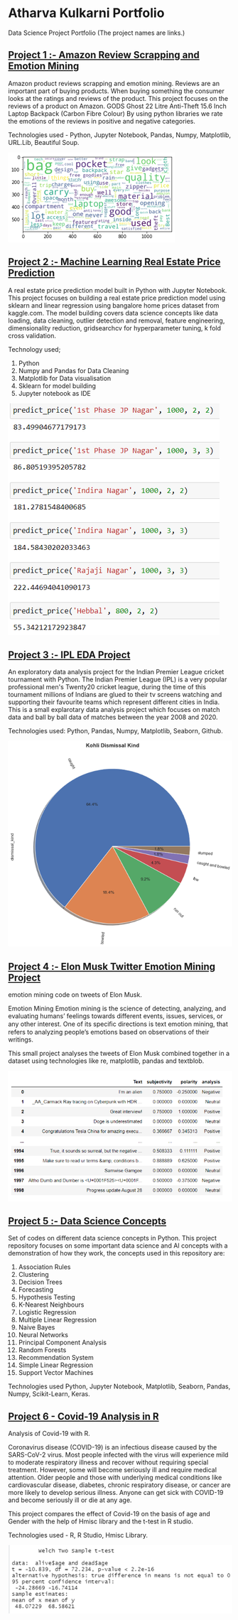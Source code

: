 # Atharva Kulkarni Portfolio
Data Science Project Portfolio
(The project names are links.)

## [Project 1 :- Amazon Review Scrapping and Emotion Mining](https://github.com/AtharvaKulkarni26/Amazon-Review-Scrapping-and-Emotion-Mining)
Amazon product reviews scrapping and emotion mining.
Reviews are an important part of buying products. When buying something the consumer looks at the ratings and reviews of the product. This project focuses on the reviews of a product on Amazon. GODS Ghost 22 Litre Anti-Theft 15.6 Inch Laptop Backpack (Carbon Fibre Colour)
By using python libraries we rate the emotions of the reviews in positive and negative categories.

Technologies used - Python, Jupyter Notebook, Pandas, Numpy, Matplotlib, URL.Lib, Beautiful Soup.

![](/images/word_cloud.png)

## [Project 2 :- Machine Learning Real Estate Price Prediction](https://github.com/AtharvaKulkarni26/Machine-Learning-Real-Estate-Price-Prediction)
A real estate price prediction model built in Python with Jupyter Notebook.
This project focuses on building a real estate price prediction model using sklearn and linear regression using bangalore home prices dataset from kaggle.com. The model building covers data science concepts like data loading, data cleaning, outlier detection and removal, feature engineering, dimensionality reduction, gridsearchcv for hyperparameter tuning, k fold cross validation. 

Technology used;
1. Python 
2. Numpy and Pandas for Data Cleaning
3. Matplotlib for Data visualisation
4. Sklearn for model building
5. Jupyter notebook as IDE

![](/images/predictions.PNG)

## [Project 3 :- IPL EDA Project](https://github.com/AtharvaKulkarni26/IPL-EDA-Project)
An exploratory data analysis project for the Indian Premier League cricket tournament with Python.
The Indian Premier League (IPL) is a very popular professional men's Twenty20 cricket league, during the time of this tournament millions of Indians are glued to their tv screens watching and supporting their favourite teams which represent different cities in India. This is a small explarotary data analysis project which focuses on match data and ball by ball data of matches between the year 2008 and 2020.

Technologies used: Python, Pandas, Numpy, Matplotlib, Seaborn, Github.

![](https://github.com/AtharvaKulkarni26/Atharva-Kulkarni-Portfolio/blob/main/images/virat_kohli_dismissal_kind.png)

## [Project 4 :- Elon Musk Twitter Emotion Mining Project](https://github.com/AtharvaKulkarni26/Elon-Musk-Twitter-Emotion-Mining-Project)
emotion mining code on tweets of Elon Musk.
 
 Emotion Mining 
Emotion mining is the science of detecting, analyzing, and evaluating humans’ feelings towards different events, issues, services, or any other interest. One of its speciﬁc directions is text emotion mining, that refers to analyzing people’s emotions based on observations of their writings.

This small project analyses the tweets of Elon Musk combined together in a dataset using technologies like re, matplotlib, pandas and textblob. 

![](/images/elon_sentiment_analysis.PNG)

## [Project 5 :- Data Science Concepts](https://github.com/AtharvaKulkarni26/Data-Science-Concepts)
Set of codes on different data science concepts in Python.
This project repository focuses on some important data science and AI concepts with a demonstration of how they work, the concepts used in this repository are:
1. Association Rules
2. Clustering
3. Decision Trees 
4. Forecasting
5. Hypothesis Testing
6. K-Nearest Neighbours 
7. Logistic Regression
8. Multiple Linear Regression
9. Naive Bayes
10. Neural Networks
11. Principal Component Analysis
12. Random Forests
13. Recommendation System
14. Simple Linear Regression
15. Support Vector Machines

Technologies used 
Python, Jupyter Notebook, Matplotlib, Seaborn, Pandas, Numpy, Scikit-Learn, Keras.

## [Project 6 - Covid-19 Analysis in R](https://github.com/AtharvaKulkarni26/Covid-19-Analysis-in-R)
Analysis of Covid-19 with R.

Coronavirus disease (COVID-19) is an infectious disease caused by the SARS-CoV-2 virus.
Most people infected with the virus will experience mild to moderate respiratory illness and recover without requiring special treatment. However, some will become seriously ill and require medical attention. Older people and those with underlying medical conditions like cardiovascular disease, diabetes, chronic respiratory disease, or cancer are more likely to develop serious illness. Anyone can get sick with COVID-19 and become seriously ill or die at any age. 

This project compares the effect of Covid-19 on the basis of age and Gender with the help of Hmisc library and the t-test in R studio.

Technologies used - R, R Studio, Hmisc Library.

![](/images/t-test-age.PNG)
